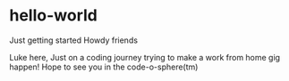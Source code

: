 # hello-world
Just getting started
Howdy friends

Luke here, Just on a coding journey trying to make a work from home gig happen!
Hope to see you in the code-o-sphere(tm) 
